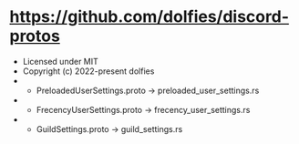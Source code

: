 # https://github.com/dolfies/discord-protos
- Licensed under MIT
- Copyright (c) 2022-present dolfies
- - PreloadedUserSettings.proto -> preloaded_user_settings.rs
- - FrecencyUserSettings.proto -> frecency_user_settings.rs
- - GuildSettings.proto -> guild_settings.rs
